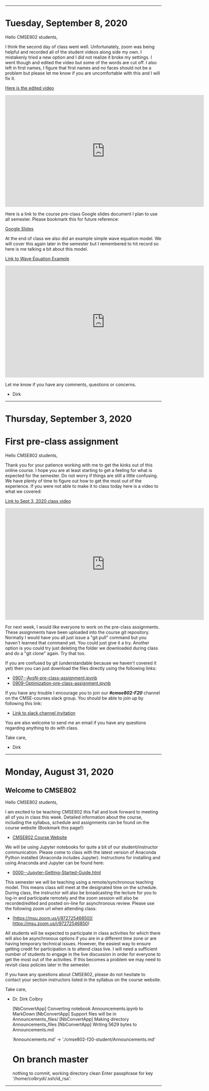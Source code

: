 ----

# Tuesday, September 8, 2020

Hello CMSE802 students,

I think the second day of class went well.  Unfortunately, zoom was being helpful and recorded all of the student videos along side my own. I mistakenly tried a new option and I did not realize it broke my settings.  I went though and edited the video but some of the words are cut off.  I also left in first names, I figure that first names and no faces should not be a problem but please let me know if you are uncomfortable with this and I will fix it.  

[Here is the edited video](https://youtu.be/Ov2YE0hhUAU)





<iframe
    width="640"
    height="360"
    src="https://www.youtube.com/embed/Ov2YE0hhUAU?cc_load_policy=True"
    frameborder="0"
    allowfullscreen
></iframe>




Here is a link to the course pre-class Google slides document I plan to use all semester. Please bookmark this for future reference:

[Google Slides](https://docs.google.com/presentation/d/1Xh4zeM47QcFWeB2gB_QNdGerItHFLerdX5x_mF00pqw/edit#slide=id.p)

At the end of class we also did an example simple wave equation model.  We will cover this again later in the semester but I remembered to hit record so here is me talking a bit about this model.

[Link to Wave Equation Example](https://youtu.be/3qig74rsz4Q)






<iframe
    width="640"
    height="360"
    src="https://www.youtube.com/embed/3qig74rsz4Q?cc_load_policy=True"
    frameborder="0"
    allowfullscreen
></iframe>




Let me know if you have any comments, questions or concerns.

- Dirk

----

# Thursday, September 3, 2020

# First pre-class assignment

Hello CMSE802 students,

Thank you for your patience working with me to get the kinks out of this online course.  I hope you are at least starting to get a feeling for what is expected for the semester.  Do not worry if things are still a little confusing. We have plenty of time to figure out how to get the most out of the experience.  If you were not able to make it to class today here is a video to what we covered:

[Link to Sept 3, 2020 class video](https://youtu.be/aO8UZJ3c_20)





<iframe
    width="640"
    height="360"
    src="https://www.youtube.com/embed/aO8UZJ3c_20?cc_load_policy=True"
    frameborder="0"
    allowfullscreen
></iframe>




For next week, I would like everyone to work on the pre-class assignments.  These assignments have been uploaded into the course git repository.  Normally I would have you all just issue a "git pull" command but you haven't learned that command yet.  You could just give it a try. Another option is you could try just deleting the folder we downloaded during class and do a "git clone" again.  Try that too.

If you are confused by git (understandable because we haven't covered it yet) then you can just download the files directly using the following links:

- [0907--AvsN-pre-class-assignment.ipynb](https://msu-cmse-courses.github.io/cmse802-f20-student/assets/notebooks/0907--AvsN-pre-class-assignment.ipynb)
- [0909-Optimization-pre-class-assignment.ipynb](https://msu-cmse-courses.github.io/cmse802-f20-student/assets/notebooks/0909-Optimization-pre-class-assignment.ipynb)

If you have any trouble I encourage you to join our _**#cmse802-F20**_ channel on the CMSE-courses slack group.  You should be able to join up by following this link:

- [Link to slack channel invitation](https://join.slack.com/t/cmse-courses/shared_invite/zt-gkqypjox-GUmdSBix~TR961dfxzYO0w)

You are also welcome to send me an email if you have any questions regarding anything to do with class.

Take care,

- Dirk

---
# Monday, August 31, 2020

## Welcome to CMSE802


Hello CMSE802 students,

I am excited to be teaching CMSE802 this Fall and look forward to meeting all of you in class this week. Detailed information about the course, including the syllabus, schedule and assignments can be found on the course website (Bookmark this page!):

- [CMSE802 Course Website](http://cmse.msu.edu/CMSE802)

We will be using Jupyter notebooks for quite a bit of our student/instructor communication. Please come to class with the latest version of Anaconda Python installed (Anaconda includes Jupyter). Instructions for installing and using Anaconda and Jupyter can be found here:

- [0000--Jupyter-Getting-Started-Guide.html](https://msu-cmse-courses.github.io/cmse802-f20-student/0000--Jupyter-Getting-Started-Guide.html)

This semester we will be teaching using a remote/synchronous teaching model. This means class will meet at the designated time on the schedule. During class, the instructor will also be broadcasting the lecture for you to log-in and participate remotely and the zoom session will also be recorded/edited and posted on-line for asynchronous review. Please use the following zoom url when attending class:

- [https://msu.zoom.us/j/97272546850]( https://msu.zoom.us/j/97272546850)

All students will be expected to participate in class activities for which there will also be asynchronous options if you are in a different time zone or are having temporary technical issues. However, the easiest way to ensure getting credit for participation is to attend class live. I will need a sufficient number of students to engage in the live discussion in order for everyone to get the most out of the activities. If this becomes a problem we may need to revisit class policies later in the semester.

If you have any questions about CMSE802, please do not hesitate to contact your section instructors listed in the syllabus on the course website. 

Take care,

- Dr. Dirk Colbry

    [NbConvertApp] Converting notebook Announcements.ipynb to MarkDown
    [NbConvertApp] Support files will be in Announcements_files/
    [NbConvertApp] Making directory Announcements_files
    [NbConvertApp] Writing 5629 bytes to Announcements.md


    ‘Announcements.md’ -> ‘./cmse802-f20-student/Announcements.md’


    # On branch master
    nothing to commit, working directory clean
    Enter passphrase for key '/home/colbrydi/.ssh/id_rsa': 

----
